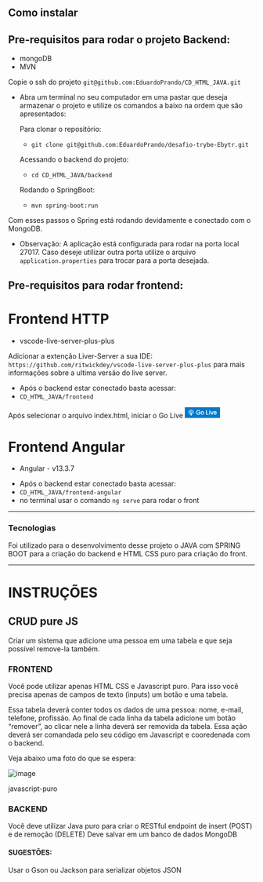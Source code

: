 ## Como instalar

## Pre-requisitos para rodar o projeto Backend: 
- mongoDB
- MVN

Copie o ssh do projeto `git@github.com:EduardoPrando/CD_HTML_JAVA.git`

* Abra um terminal no seu computador em uma pastar que deseja armazenar o projeto e utilize os comandos a baixo na ordem que são apresentados:

  Para clonar o repositório:
  
  * `git clone git@github.com:EduardoPrando/desafio-trybe-Ebytr.git`

  Acessando o backend do projeto:

  * `cd CD_HTML_JAVA/backend`
  
  Rodando o SpringBoot:
  
  * `mvn spring-boot:run`

Com esses passos o Spring está rodando devidamente e conectado com o MongoDB.

* Observação:
  A aplicação está configurada para rodar na porta local 27017. Caso deseje utilizar outra porta utilize o arquivo `application.properties` para trocar para a porta desejada.


## Pre-requisitos para rodar frontend:
# Frontend HTTP
- vscode-live-server-plus-plus

Adicionar a extenção Liver-Server a sua IDE: `https://github.com/ritwickdey/vscode-live-server-plus-plus` para mais informações sobre a ultima versão do live server.

* Após o backend estar conectado basta acessar:
* `CD_HTML_JAVA/frontend`

Após selecionar o arquivo index.html, iniciar o Go Live
![image test](https://github.com/EduardoPrando/CD_HTML_JAVA/blob/main/img/goLive.png)

# Frontend Angular
- Angular - v13.3.7

* Após o backend estar conectado basta acessar:
* `CD_HTML_JAVA/frontend-angular`
* no terminal usar o comando `ng serve` para rodar o front

---

### Tecnologias


Foi utilizado para o desenvolvimento desse projeto o JAVA com SPRING BOOT para a criação do backend e HTML CSS puro para criação do front.

---

# INSTRUÇÕES
## CRUD pure JS

Criar um sistema que adicione uma pessoa em uma tabela e que seja possível remove-la também.

### FRONTEND

Você pode utilizar apenas HTML CSS e Javascript puro. Para isso você precisa apenas de campos de texto (inputs) um botão e uma tabela.

Essa tabela deverá conter todos os dados de uma pessoa: nome, e-mail, telefone, profissão. Ao final de cada linha da tabela adicione um botão “remover”, ao clicar nele a linha deverá ser removida da tabela. Essa ação deverá ser comandada pelo seu código em Javascript e cooredenada com o backend.

Veja abaixo uma foto do que se espera:

![image](https://user-images.githubusercontent.com/80851258/168498751-0875167e-90e1-4ed6-81c6-709c49ac27fa.png)

javascript-puro

### BACKEND

Você deve utilizar Java puro para criar o RESTful endpoint de insert (POST) e de remoção (DELETE) Deve salvar em um banco de dados MongoDB

#### SUGESTÕES:

Usar o Gson ou Jackson para serializar objetos JSON
